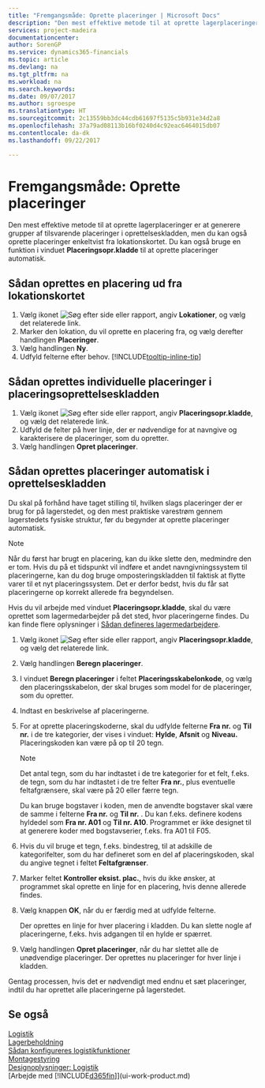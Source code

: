 ```yaml
---
title: "Fremgangsmåde: Oprette placeringer | Microsoft Docs"
description: "Den mest effektive metode til at oprette lagerplaceringer er at generere grupper af tilsvarende placeringer i oprettelseskladden, men du kan også oprette placeringer enkeltvist."
services: project-madeira
documentationcenter: 
author: SorenGP
ms.service: dynamics365-financials
ms.topic: article
ms.devlang: na
ms.tgt_pltfrm: na
ms.workload: na
ms.search.keywords: 
ms.date: 09/07/2017
ms.author: sgroespe
ms.translationtype: HT
ms.sourcegitcommit: 2c13559bb3dc44cdb61697f5135c5b931e34d2a8
ms.openlocfilehash: 37a79ad08113b16bf0240d4c92eac6464015db07
ms.contentlocale: da-dk
ms.lasthandoff: 09/22/2017

---
```

# <a name="how-to-create-bins"></a>Fremgangsmåde: Oprette placeringer
Den mest effektive metode til at oprette lagerplaceringer er at generere grupper af tilsvarende placeringer i oprettelseskladden, men du kan også oprette placeringer enkeltvist fra lokationskortet. Du kan også bruge en funktion i vinduet **Placeringsopr.kladde** til at oprette placeringer automatisk.  

## <a name="to-create-a-bin-from-the-location-card"></a>Sådan oprettes en placering ud fra lokationskortet  
1.  Vælg ikonet ![Søg efter side eller rapport](media/ui-search/search_small.png "Ikonet Søg efter side eller rapport"), angiv **Lokationer**, og vælg det relaterede link.  
2.  Marker den lokation, du vil oprette en placering fra, og vælg derefter handlingen **Placeringer**.  
3. Vælg handlingen **Ny**.
4. Udfyld felterne efter behov. [!INCLUDE[tooltip-inline-tip](includes/tooltip-inline-tip_md.md)]  

## <a name="to-create-bins-individually-in-the-bin-creation-worksheet"></a>Sådan oprettes individuelle placeringer i placeringsoprettelseskladden  
1.  Vælg ikonet ![Søg efter side eller rapport](media/ui-search/search_small.png "Ikonet Søg efter side eller rapport"), angiv **Placeringsopr.kladde**, og vælg det relaterede link.  
2.  Udfyld de felter på hver linje, der er nødvendige for at navngive og karakterisere de placeringer, som du opretter.  
3.  Vælg handlingen **Opret placeringer**.  

## <a name="to-make-bins-automatically-in-the-bin-creation-worksheet"></a>Sådan oprettes placeringer automatisk i oprettelseskladden  
Du skal på forhånd have taget stilling til, hvilken slags placeringer der er brug for på lagerstedet, og den mest praktiske varestrøm gennem lagerstedets fysiske struktur, før du begynder at oprette placeringer automatisk.  

> [!NOTE]  
>  Når du først har brugt en placering, kan du ikke slette den, medmindre den er tom. Hvis du på et tidspunkt vil indføre et andet navngivningssystem til placeringerne, kan du dog bruge omposteringskladden til faktisk at flytte varer til et nyt placeringssystem. Det er derfor bedst, hvis du får sat placeringerne op korrekt allerede fra begyndelsen.  

Hvis du vil arbejde med vinduet **Placeringsopr.kladde**, skal du være oprettet som lagermedarbejder på det sted, hvor placeringerne findes. Du kan finde flere oplysninger i [Sådan defineres lagermedarbejdere](warehouse-how-to-set-up-warehouse-employees.md).    

1.  Vælg ikonet ![Søg efter side eller rapport](media/ui-search/search_small.png "Ikonet Søg efter side eller rapport"), angiv **Placeringsopr.kladde**, og vælg det relaterede link.  
2.  Vælg handlingen **Beregn placeringer**.
3. I vinduet **Beregn placeringer** i feltet **Placeringsskabelonkode**, og vælg den placeringsskabelon, der skal bruges som model for de placeringer, som du opretter.
4.  Indtast en beskrivelse af placeringerne.  
5.  For at oprette placeringskoderne, skal du udfylde felterne **Fra nr.** og **Til nr.** i de tre kategorier, der vises i vinduet: **Hylde**, **Afsnit** og **Niveau.** Placeringskoden kan være på op til 20 tegn.  

    > [!NOTE]  
    >  Det antal tegn, som du har indtastet i de tre kategorier for et felt, f.eks. de tegn, som du har indtastet i de tre felter **Fra nr.**, plus eventuelle feltafgrænsere, skal være på 20 eller færre tegn.  

     Du kan bruge bogstaver i koden, men de anvendte bogstaver skal være de samme i felterne **Fra nr.** og **Til nr.** . Du kan f.eks. definere kodens hyldedel som **Fra nr. A01** og **Til nr. A10**. Programmet er ikke designet til at generere koder med bogstavserier, f.eks. fra A01 til F05.  

6.  Hvis du vil bruge et tegn, f.eks. bindestreg, til at adskille de kategorifelter, som du har defineret som en del af placeringskoden, skal du angive tegnet i feltet **Feltafgrænser**.  
7.  Marker feltet **Kontroller eksist. plac.**, hvis du ikke ønsker, at programmet skal oprette en linje for en placering, hvis denne allerede findes.  
8. Vælg knappen **OK**, når du er færdig med at udfylde felterne.

    Der oprettes en linje for hver placering i kladden. Du kan slette nogle af placeringerne, f.eks. hvis adgangen til en hylde er spærret.  

9. Vælg handlingen **Opret placeringer**, når du har slettet alle de unødvendige placeringer. Der oprettes nu placeringer for hver linje i kladden.  

Gentag processen, hvis det er nødvendigt med endnu et sæt placeringer, indtil du har oprettet alle placeringerne på lagerstedet.  

## <a name="see-also"></a>Se også  
[Logistik](warehouse-manage-warehouse.md)  
[Lagerbeholdning](inventory-manage-inventory.md)  
[Sådan konfigureres logistikfunktioner](warehouse-setup-warehouse.md)     
[Montagestyring](assembly-assemble-items.md)    
[Designoplysninger: Logistik](design-details-warehouse-management.md)  
[Arbejde med [!INCLUDE[d365fin](includes/d365fin_md.md)]](ui-work-product.md)

